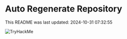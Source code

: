 # Auto Regenerate Repository

This README was last updated: 2024-10-31 07:32:55

 ![TryHackMe](https://tryhackme.com/badge/533634)